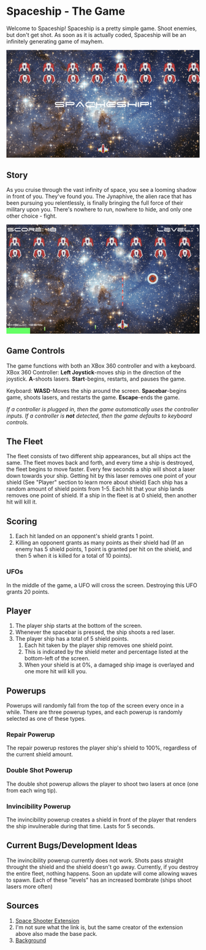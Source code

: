 # Spaceship - The Game
Welcome to Spaceship!
Spaceship is a pretty simple game. Shoot enemies, but don't get shot.
As soon as it is actually coded, Spaceship will be an infinitely generating game of mayhem.

![Title Screen](https://raw.githubusercontent.com/CactusBro74/spaceship/master/TitleScreen.png)

## Story
As you cruise through the vast infinity of space, you see a looming shadow in front of you. They've found you. The Jynaphive, the alien race that has been pursuing you relentlessly, is finally bringing the full force of their military upon you. There's nowhere to run, nowhere to hide, and only one other choice - fight.

![Gameplay](https://raw.githubusercontent.com/CactusBro74/spaceship/master/Gameplay.png)

## Game Controls
The game functions with both an XBox 360 controller and with a keyboard.
XBox 360 Controller: 
  **Left Joystick**-moves ship in the direction of the joystick.
  **A**-shoots lasers.
  **Start**-begins, restarts, and pauses the game.
 
Keyboard:
  **WASD**-Moves the ship around the screen.
  **Spacebar**-begins game, shoots lasers, and restarts the game.
  **Escape**-ends the game.
  
*If a controller is plugged in, then the game automatically uses the controller inputs.
If a controller is __not__ detected, then the game defaults to keyboard controls.*
  
## The Fleet
The fleet consists of two different ship appearances, but all ships act the same.
The fleet moves back and forth, and every time a ship is destroyed, the fleet begins to move faster.
Every few seconds a ship will shoot a laser down towards your ship. Getting hit by this laser removes one point of your shield (See "Player" section to learn more about shield)
Each ship has a random amount of shield points from 1-5. Each hit that your ship lands removes one point of shield. If a ship in the fleet is at 0 shield, then another hit will kill it.

## Scoring
1. Each hit landed on an opponent's shield grants 1 point.
1. Killing an opponent grants as many points as their shield had (If an enemy has 5 shield points, 1 point is granted per hit on the shield, and then 5 when it is killed for a total of 10 points).

### UFOs
In the middle of the game, a UFO will cross the screen. Destroying this UFO grants 20 points.

## Player
1. The player ship starts at the bottom of the screen.
1. Whenever the spacebar is pressed, the ship shoots a red laser.
1. The player ship has a total of 5 shield points.
   1. Each hit taken by the player ship removes one shield point.
   1. This is indicated by the shield meter and percentage listed at the bottom-left of the screen.
   1. When your shield is at 0%, a damaged ship image is overlayed and one more hit will kill you.

## Powerups
Powerups will randomly fall from the top of the screen every once in a while.
There are three powerup types, and each powerup is randomly selected as one of these types.

### Repair Powerup
The repair powerup restores the player ship's shield to 100%, regardless of the current shield amount.


### Double Shot Powerup
The double shot powerup allows the player to shoot two lasers at once (one from each wing tip).


### Invincibility Powerup
The invincibility powerup creates a shield in front of the player that renders the ship invulnerable during that time. Lasts for 5 seconds.


## Current Bugs/Development Ideas
The invincibility powerup currently does not work. Shots pass straight throught the shield and the shield doesn't go away.
Currently, if you destroy the entire fleet, nothing happens. Soon an update will come allowing waves to spawn. Each of these "levels" has an increased bombrate (ships shoot lasers more often)

## Sources
1. [Space Shooter Extension](https://opengameart.org/content/space-shooter-extension-250)
1. I'm not sure what the link is, but the same creator of the extension above also made the base pack.
1. [Background](https://simple.wikipedia.org/wiki/Outer_space)

